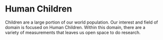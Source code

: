 # Human Children 

Children are a large portion of our world population. Our interest and field of domain is focused on Human Children. Within this domain, there are a variety of measurements that leaves us open space to do research. 
